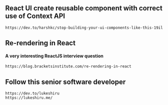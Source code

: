 ## React UI create reusable component with correct use of Context API
```
https://dev.to/harshkc/stop-building-your-ui-components-like-this-19il
```

## Re-rendering in React
#### A very interesting ReactJS interview question
```
https://blog.bracketsinstitute.com/re-rendering-in-react
```


## Follow this senior software developer
```
https://dev.to/lukeshiru
https://lukeshiru.me/
```
